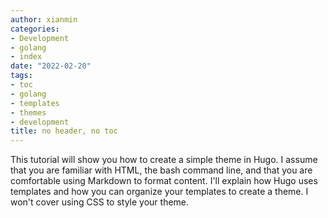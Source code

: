 ```yaml
---
author: xianmin
categories:
- Development
- golang
- index
date: "2022-02-20"
tags:
- toc
- golang
- templates
- themes
- development
title: no header, no toc
---
```


This tutorial will show you how to create a simple theme in Hugo. I assume that you are familiar with HTML, the bash command line, and that you are comfortable using Markdown to format content. I'll explain how Hugo uses templates and how you can organize your templates to create a theme. I won't cover using CSS to style your theme.

